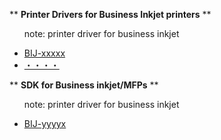 ** **Printer Drivers for Business Inkjet printers** **
<UL>note: printer driver for business inkjet</UL>

- [BIJ-xxxxx]()
- [・・・・]()

** **SDK for Business inkjet/MFPs** **
<UL>note: printer driver for business inkjet</UL>

- [BIJ-yyyyx]()
